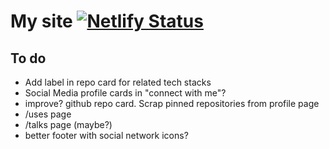 # My site [![Netlify Status](https://api.netlify.com/api/v1/badges/1b554e85-620f-441e-b8b5-0b8065b8db69/deploy-status)](https://app.netlify.com/sites/jackyef/deploys)

## To do
- Add label in repo card for related tech stacks
- Social Media profile cards in "connect with me"?
- improve? github repo card. Scrap pinned repositories from profile page
- /uses page
- /talks page (maybe?)
- better footer with social network icons?
